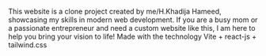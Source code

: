 This website is a clone project created by me/H.Khadija Hameed, showcasing my skills in modern web development. 
          If you are a busy mom or a passionate entrepreneur and need a custom website like this, I am here to help you bring your vision to life!
Made with the technology Vite + react-js + tailwind.css